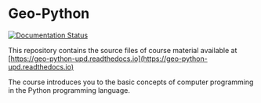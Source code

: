 # Geo-Python 

[![Documentation Status](https://readthedocs.org/projects/geo-python-site/badge/?version=latest)](https://geo-python-site.readthedocs.io/en/latest/?badge=latest)

This repository contains the source files of course material available at [https://geo-python-upd.readthedocs.io](https://geo-python-upd.readthedocs.io)

The course introduces you to the basic concepts of computer programming in the Python programming language.
